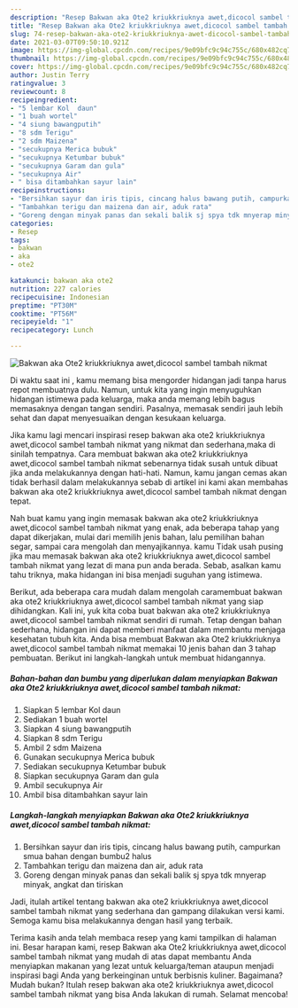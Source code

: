 ```yaml
---
description: "Resep Bakwan aka Ote2 kriukkriuknya awet,dicocol sambel tambah nikmat yang nikmat dan Mudah Dibuat"
title: "Resep Bakwan aka Ote2 kriukkriuknya awet,dicocol sambel tambah nikmat yang nikmat dan Mudah Dibuat"
slug: 74-resep-bakwan-aka-ote2-kriukkriuknya-awet-dicocol-sambel-tambah-nikmat-yang-nikmat-dan-mudah-dibuat
date: 2021-03-07T09:50:10.921Z
image: https://img-global.cpcdn.com/recipes/9e09bfc9c94c755c/680x482cq70/bakwan-aka-ote2-kriukkriuknya-awetdicocol-sambel-tambah-nikmat-foto-resep-utama.jpg
thumbnail: https://img-global.cpcdn.com/recipes/9e09bfc9c94c755c/680x482cq70/bakwan-aka-ote2-kriukkriuknya-awetdicocol-sambel-tambah-nikmat-foto-resep-utama.jpg
cover: https://img-global.cpcdn.com/recipes/9e09bfc9c94c755c/680x482cq70/bakwan-aka-ote2-kriukkriuknya-awetdicocol-sambel-tambah-nikmat-foto-resep-utama.jpg
author: Justin Terry
ratingvalue: 3
reviewcount: 8
recipeingredient:
- "5 lembar Kol  daun"
- "1 buah wortel"
- "4 siung bawangputih"
- "8 sdm Terigu"
- "2 sdm Maizena"
- "secukupnya Merica bubuk"
- "secukupnya Ketumbar bubuk"
- "secukupnya Garam dan gula"
- "secukupnya Air"
- " bisa ditambahkan sayur lain"
recipeinstructions:
- "Bersihkan sayur dan iris tipis, cincang halus bawang putih, campurkan smua bahan dengan bumbu2 halus"
- "Tambahkan terigu dan maizena dan air, aduk rata"
- "Goreng dengan minyak panas dan sekali balik sj spya tdk mnyerap minyak, angkat dan tiriskan"
categories:
- Resep
tags:
- bakwan
- aka
- ote2

katakunci: bakwan aka ote2 
nutrition: 227 calories
recipecuisine: Indonesian
preptime: "PT30M"
cooktime: "PT56M"
recipeyield: "1"
recipecategory: Lunch

---
```



![Bakwan aka Ote2 kriukkriuknya awet,dicocol sambel tambah nikmat](https://img-global.cpcdn.com/recipes/9e09bfc9c94c755c/680x482cq70/bakwan-aka-ote2-kriukkriuknya-awetdicocol-sambel-tambah-nikmat-foto-resep-utama.jpg)

Di waktu  saat ini , kamu memang bisa mengorder hidangan jadi tanpa harus repot membuatnya dulu. Namun, untuk kita yang ingin menyuguhkan hidangan istimewa pada keluarga, maka anda memang lebih bagus memasaknya dengan tangan sendiri. Pasalnya, memasak sendiri jauh lebih sehat dan dapat menyesuaikan dengan kesukaan keluarga.

Jika kamu lagi mencari inspirasi resep bakwan aka ote2 kriukkriuknya awet,dicocol sambel tambah nikmat yang nikmat dan sederhana,maka di sinilah tempatnya. Cara membuat bakwan aka ote2 kriukkriuknya awet,dicocol sambel tambah nikmat  sebenarnya tidak susah untuk dibuat jika anda melakukannya dengan hati-hati. Namun, kamu jangan cemas akan tidak berhasil dalam melakukannya 
sebab di artikel ini kami akan membahas bakwan aka ote2 kriukkriuknya awet,dicocol sambel tambah nikmat dengan tepat.  



Nah buat kamu yang ingin memasak bakwan aka ote2 kriukkriuknya awet,dicocol sambel tambah nikmat yang enak, ada beberapa tahap yang dapat dikerjakan, mulai dari memilih jenis bahan, lalu pemilihan bahan segar, sampai cara mengolah dan menyajikannya. kamu Tidak usah pusing jika mau memasak bakwan aka ote2 kriukkriuknya awet,dicocol sambel tambah nikmat yang lezat di mana pun anda berada. Sebab, asalkan kamu  tahu triknya, maka hidangan ini bisa menjadi suguhan yang istimewa.

Berikut, ada beberapa cara mudah dalam mengolah caramembuat bakwan aka ote2 kriukkriuknya awet,dicocol sambel tambah nikmat yang siap dihidangkan. Kali ini, yuk kita coba buat bakwan aka ote2 kriukkriuknya awet,dicocol sambel tambah nikmat sendiri di rumah. Tetap dengan bahan sederhana, hidangan ini dapat memberi manfaat dalam membantu menjaga kesehatan tubuh kita. Anda bisa membuat Bakwan aka Ote2 kriukkriuknya awet,dicocol sambel tambah nikmat memakai 10 jenis bahan dan 3 tahap pembuatan. Berikut ini langkah-langkah untuk membuat hidangannya.

<!--inarticleads1-->

##### Bahan-bahan dan bumbu yang diperlukan dalam menyiapkan Bakwan aka Ote2 kriukkriuknya awet,dicocol sambel tambah nikmat:

1. Siapkan 5 lembar Kol  daun
1. Sediakan 1 buah wortel
1. Siapkan 4 siung bawangputih
1. Siapkan 8 sdm Terigu
1. Ambil 2 sdm Maizena
1. Gunakan secukupnya Merica bubuk
1. Sediakan secukupnya Ketumbar bubuk
1. Siapkan secukupnya Garam dan gula
1. Ambil secukupnya Air
1. Ambil  bisa ditambahkan sayur lain




<!--inarticleads2-->

##### Langkah-langkah menyiapkan Bakwan aka Ote2 kriukkriuknya awet,dicocol sambel tambah nikmat:

1. Bersihkan sayur dan iris tipis, cincang halus bawang putih, campurkan smua bahan dengan bumbu2 halus
1. Tambahkan terigu dan maizena dan air, aduk rata
1. Goreng dengan minyak panas dan sekali balik sj spya tdk mnyerap minyak, angkat dan tiriskan




Jadi, itulah artikel tentang  bakwan aka ote2 kriukkriuknya awet,dicocol sambel tambah nikmat  yang sederhana dan gampang dilakukan versi kami. Semoga kamu bisa melakukannya dengan hasil yang terbaik. 

Terima kasih anda telah membaca resep yang kami tampilkan di halaman ini. Besar harapan kami, resep  Bakwan aka Ote2 kriukkriuknya awet,dicocol sambel tambah nikmat yang mudah di atas dapat membantu Anda menyiapkan makanan yang lezat untuk keluarga/teman ataupun menjadi inspirasi bagi Anda yang berkeinginan untuk berbisnis kuliner. Bagaimana? Mudah bukan? Itulah resep bakwan aka ote2 kriukkriuknya awet,dicocol sambel tambah nikmat yang bisa Anda lakukan di rumah. Selamat mencoba!

